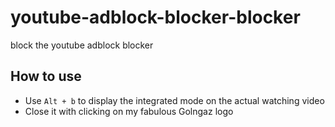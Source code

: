 # youtube-adblock-blocker-blocker

block the youtube adblock blocker

## How to use

* Use `Alt + b` to display the integrated mode on the actual watching video
* Close it with clicking on my fabulous Golngaz logo
